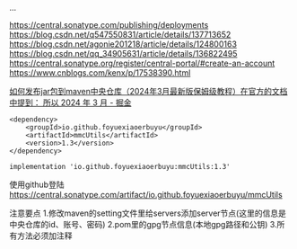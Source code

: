 ...

https://central.sonatype.com/publishing/deployments
https://blog.csdn.net/q547550831/article/details/137713652
https://blog.csdn.net/agonie201218/article/details/124800163
https://blog.csdn.net/qq_34905631/article/details/136822495
https://central.sonatype.org/register/central-portal/#create-an-account
https://www.cnblogs.com/kenx/p/17538390.html

[如何发布jar包到maven中央仓库（2024年3月最新版保姆级教程）在官方的文档中提到： 所以 2024 年 3 月 - 掘金](https://juejin.cn/post/7347207466818289703)

```
<dependency>
    <groupId>io.github.foyuexiaoerbuyu</groupId>
    <artifactId>mmcUtils</artifactId>
    <version>1.3</version>
</dependency>
```

```
implementation 'io.github.foyuexiaoerbuyu:mmcUtils:1.3'
```

使用github登陆
https://central.sonatype.com/artifact/io.github.foyuexiaoerbuyu/mmcUtils

注意要点
1.修改maven的setting文件里给servers添加server节点(这里的信息是中央仓库的id、账号、密码)
2.pom里的gpg节点信息(本地gpg路径和公钥)
3.所有方法必须加注释

